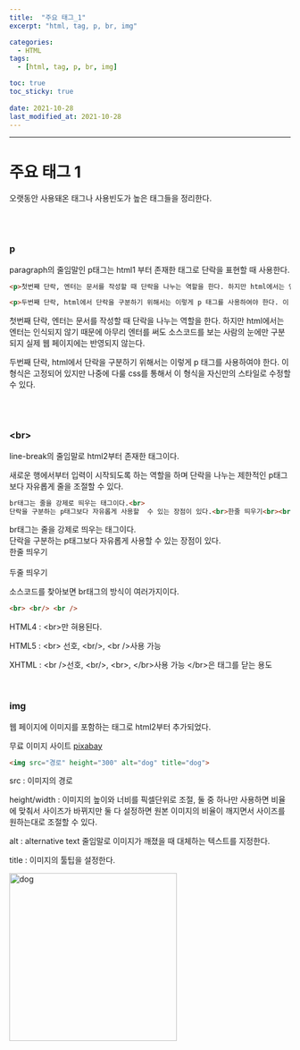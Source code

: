 ```yaml
---
title:  "주요 태그_1"
excerpt: "html, tag, p, br, img"

categories:
  - HTML
tags:
  - [html, tag, p, br, img]

toc: true
toc_sticky: true
 
date: 2021-10-28 
last_modified_at: 2021-10-28
---  
```


***

<h1>주요 태그 1</h1>
오랫동안 사용돼온 태그나 사용빈도가 높은 태그들을 정리한다.  

<br/><br>

### p
paragraph의 줄임말인 p태그는 html1 부터 존재한 태그로 단락을 표현할 때 사용한다.   

```html
<p>첫번째 단락, 엔터는 문서를 작성할 때 단락을 나누는 역할을 한다. 하지만 html에서는 엔터는 인식되지 않기 때문에 아무리 엔터를 써도 소스코드를 보는 사람의 눈에만 구분되지 실제 웹 페이지에는 반영되지 않는다.</p>

<p>두번째 단락, html에서 단락을 구분하기 위해서는 이렇게 p 태그를 사용하여야 한다. 이 형식은 고정되어 있지만 나중에 다룰 css를 통해서 이 형식을 자신만의 스타일로 수정할 수 있다.<p>
```
<p>첫번째 단락, 엔터는 문서를 작성할 때 단락을 나누는 역할을 한다. 하지만 html에서는 엔터는 인식되지 않기 때문에 아무리 엔터를 써도 소스코드를 보는 사람의 눈에만 구분되지 실제 웹 페이지에는 반영되지 않는다.</p>

<p>두번째 단락, html에서 단락을 구분하기 위해서는 이렇게 p 태그를 사용하여야 한다. 이 형식은 고정되어 있지만 나중에 다룰 css를 통해서 이 형식을 자신만의 스타일로 수정할 수 있다.<p>

<br/><br/>

### \<br>  

line-break의 줄임말로 html2부터 존재한 태그이다.  

새로운 행에서부터 입력이 시작되도록 하는 역할을 하며 단락을 나누는 제한적인 p태그보다 자유롭게 줄을 조절할 수 있다.  

```html
br태그는 줄을 강제로 띄우는 태그이다.<br>
단락을 구분하는 p태그보다 자유롭게 사용할  수 있는 장점이 있다.<br>한줄 띄우기<br><br>두줄 띄우기
```

br태그는 줄을 강제로 띄우는 태그이다.<br>
단락을 구분하는 p태그보다 자유롭게 사용할  수 있는 장점이 있다.<br>
한줄 띄우기<br><br>두줄 띄우기

소스코드를 찾아보면 br태그의 방식이 여러가지이다.  

```html
<br> <br/> <br />
```

HTML4 : \<br>만 혀용된다.  

HTML5 : \<br> 선호, \<br/>, \<br />사용 가능  

XHTML : \<br />선호, \<br/>, \<br>, \</br>사용 가능 \</br>은 태그를 닫는 용도  

<br>

### img

웹 페이지에 이미지를 포함하는 태그로 html2부터 추가되었다.  

무료 이미지 사이트 <a href="https://pixabay.com/ko/">pixabay</a>  

```html
<img src="경로" height="300" alt="dog" title="dog">
```
src : 이미지의 경로  

height/width : 이미지의 높이와 너비를 픽셀단위로 조절, 둘 중 하나만 사용하면 비율에 맞춰서 사이즈가 바뀌지만 둘 다 설정하면 원본 이미지의 비율이 깨지면서 사이즈를 원하는대로 조절할 수 있다.  

alt : alternative text 줄임말로 이미지가 깨졌을 때 대체하는 텍스트를 지정한다.  

title : 이미지의 툴팁을 설정한다.  

<img src="/Bakcoding.github.io/assets/images/20211028_Posting/1.jpg" height="300" alt="dog" title="dog">
